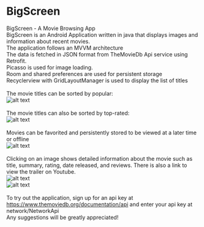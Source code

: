 # BigScreen
BigScreen - A Movie Browsing App <br />
BigScreen is an Android Application written in java that displays images and information about recent movies. <br />
The application follows an MVVM architecture <br />
The data is fetched in JSON format from TheMovieDb Api service using Retrofit. <br />
Picasso is used for image loading. <br />
Room and shared preferences are used for persistent storage <br />
Recyclerview with GridLayoutManager is used to display the list of titles <br />
<br />
The movie titles can be sorted by popular: <br />
![alt text](screenshots/main_screen_popular.png "The movie titles can be sorted by popular") <br />
<br />
The movie titles can also be sorted by top-rated: <br />
![alt text](screenshots/main_screen_top_rated.png "The movie titles can be sorted by top-rated") <br />
<br />
Movies can be favorited and persistently stored to be viewed at a later time or offline <br />
![alt text](screenshots/main_screen_favorites.png "The movie titles can be sorted by popular") <br />
<br />
Clicking on an image shows detailed information about the movie such as title, summary, rating, date released, and reviews. There is also a link to view the trailer on Youtube. <br />
![alt text](screenshots/detail_screen_top.png "top of detail screen") <br />
![alt text](screenshots/detail_screen_bottom.png "bottom of detail screen") <br />
<br />
To try out the application, sign up for an api key at https://www.themoviedb.org/documentation/api and enter your api key at network/NetworkApi <br />
Any suggestions will be greatly appreciated!

